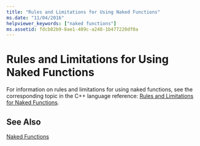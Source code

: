 ```yaml
---
title: "Rules and Limitations for Using Naked Functions"
ms.date: "11/04/2016"
helpviewer_keywords: ["naked functions"]
ms.assetid: fdcb82b9-8ae1-489c-a248-1b477220df0a
---
```

# Rules and Limitations for Using Naked Functions

For information on rules and limitations for using naked functions, see the corresponding topic in the C++ language reference: [Rules and Limitations for Naked Functions](../cpp/rules-and-limitations-for-naked-functions.md).

## See Also

[Naked Functions](../c-language/naked-functions.md)